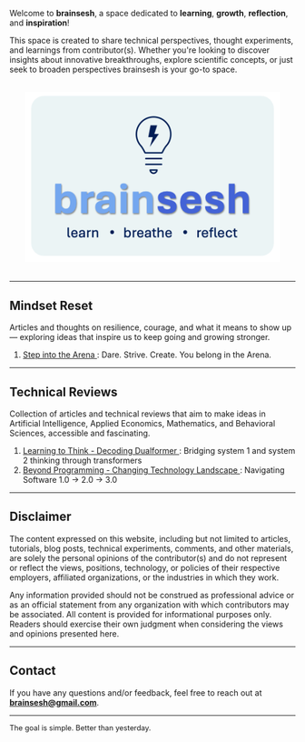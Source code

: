 <!-- # brainsesh -->

Welcome to **brainsesh**, a space dedicated to **learning**, **growth**, **reflection**, and **inspiration**!

This space is created to share technical perspectives, thought experiments, and learnings from contributor(s). Whether you're looking to discover insights about innovative breakthroughs, explore scientific concepts, or just seek to broaden perspectives brainsesh is your go-to space.

<div style="text-align: center;">
  <br>
  <img src="./images/logo.jpg" alt="Brainsesh Logo" width="450"/>
</div>

<br>

---

<!-- ## Tidbits -->
## Mindset Reset
Articles and thoughts on resilience, courage, and what it means to show up — exploring ideas that inspire us to keep going and growing stronger.

1. <a href="./docs/arena/index.html" target="_blank">Step into the Arena </a> : Dare. Strive. Create. You belong in the Arena.

---

## Technical Reviews
Collection of articles and technical reviews that aim to make ideas in Artificial Intelligence, Applied Economics, Mathematics, and Behavioral Sciences, accessible and fascinating.

1. <a href="./docs/dualformer/index.html" target="_blank">Learning to Think - Decoding Dualformer </a> : Bridging system 1 and system 2 thinking through transformers
2. <a href="./docs/software3/index.html" target="_blank">Beyond Programming - Changing Technology Landscape </a> : Navigating Software 1.0 → 2.0 → 3.0

---

## Disclaimer

The content expressed on this website, including but not limited to articles, tutorials, blog posts, technical experiments, comments, and other materials, are solely the personal opinions of the contributor(s) and do not represent or reflect the views, positions, technology, or policies of their respective employers, affiliated organizations, or the industries in which they work.

Any information provided should not be construed as professional advice or as an official statement from any organization with which contributors may be associated. All content is provided for informational purposes only. Readers should exercise their own judgment when considering the views and opinions presented here.

---

## Contact

If you have any questions and/or feedback, feel free to reach out at **[brainsesh@gmail.com](mailto:brainsesh@gmail.com)**.

---

<div align="left" style="font-size: 0.8rem;">
  The goal is simple. Better than yesterday. 
</div>


